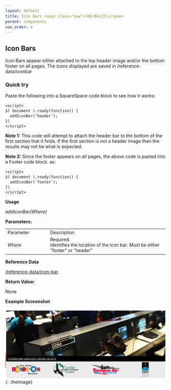 ```yaml
---
layout: default
title: Icon Bars <span class="new">(06/04/22)</span>
parent: Components
nav_order: 4
---
```


## Icon Bars

Icon Bars appear either attached to the top header image and/or the bottom footer on
all pages.  The icons displayed are saved in /reference-data/iconbar

### Quick try

Paste the following into a SquareSpace code block to see how it works:

```
<script>
$( document ).ready(function() {
  addIconBar('header');
})
</script>
```

**Note 1:** This code will attempt to attach the header bar to the bottom of the first section that it finds.  If the first section is not a header image then the results may not be what is expected.

**Note 2:** Since the footer appears on all pages, the above code is pasted into a Footer code block.  as:

```
<script>
$( document ).ready(function() {
  addIconBar('footer');
})
</script>
```

**Usage**

*addIconBar(Where)*

**Parameters:**

<table class="ws-table-all notranslate">
  <tbody>
    <tr class="tableTop">
     <td style="width:120px">Parameter</td>
     <td>Description</td>
    </tr>
    <tr>
      <td><em>Where</em></td>
      <td>Required.<br>Identifies the location of the icon bar.  Must be either "footer" or "header"</td>
    </tr>
  </tbody>
</table>


**Reference Data**

[/reference-data/icon-bar](../reference/reficonbar.html).

**Return Value:**

None


**Example Screenshot**

![Alt Icon Barl](../../assets/images/pickiconbar.jpg "Icon Bar"){: .theImage}